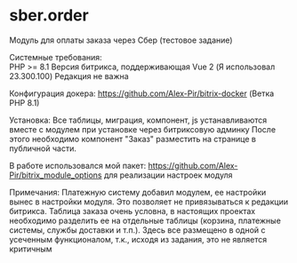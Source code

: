 # sber.order
Модуль для оплаты заказа через Сбер (тестовое задание)

Системные требования:<br>
PHP >= 8.1
Версия битрикса, поддерживающая Vue 2 (Я использовал 23.300.100)
Редакция не важна

Конфигурация докера: https://github.com/Alex-Pir/bitrix-docker (Ветка PHP 8.1)

Установка:
Все таблицы, миграция, компонент, js устанавливаются вместе с модулем при установке через битриксовую админку
После этого необходимо компонент "Заказ" разместить на странице в публичной части.

В работе использовался мой пакет: https://github.com/Alex-Pir/bitrix_module_options для реализации настроек модуля

Примечания:
Платежную систему добавил модулем, ее настройки вынес в настройки модуля. Это позволяет не привязываться к редакции битрикса. Таблица заказа очень условна, в настоящих проектах необходимо разделить ее на отдельные таблицы (корзина, платежные системы, службы доставки и т.п.). 
Здесь все размещено в одной с усеченным функционалом, т.к., исходя из задания, это не является критичным
